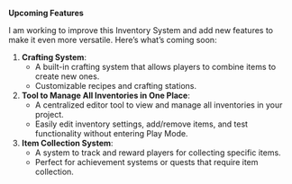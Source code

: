**Upcoming Features**

I am working to improve this Inventory System and add new features to make it even more versatile. Here’s what’s coming soon:

1. **Crafting System**:
    - A built-in crafting system that allows players to combine items to create new ones.
    - Customizable recipes and crafting stations.
2. **Tool to Manage All Inventories in One Place**:
    - A centralized editor tool to view and manage all inventories in your project.
    - Easily edit inventory settings, add/remove items, and test functionality without entering Play Mode.
3. **Item Collection System**:
    - A system to track and reward players for collecting specific items.
    - Perfect for achievement systems or quests that require item collection.
